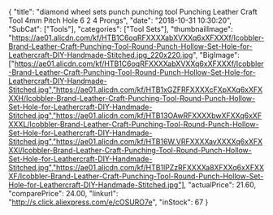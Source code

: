{
	"title": "diamond wheel sets punch punching tool  Punching Leather Craft Tool 4mm Pitch Hole 6 2 4 Prongs",
	"date": "2018-10-31 10:30:20",
	"SubCat": ["Tools"],
	"categories": ["Tool Sets"],
	"thumbnailImage": "https://ae01.alicdn.com/kf/HTB1C6oqRFXXXXabXVXXq6xXFXXXf/Icobbler-Brand-Leather-Craft-Punching-Tool-Round-Punch-Hollow-Set-Hole-for-Leathercraft-DIY-Handmade-Stitched.jpg_220x220.jpg",
	"BigImage": ["https://ae01.alicdn.com/kf/HTB1C6oqRFXXXXabXVXXq6xXFXXXf/Icobbler-Brand-Leather-Craft-Punching-Tool-Round-Punch-Hollow-Set-Hole-for-Leathercraft-DIY-Handmade-Stitched.jpg","https://ae01.alicdn.com/kf/HTB1xGZFRFXXXXcFXpXXq6xXFXXXH/Icobbler-Brand-Leather-Craft-Punching-Tool-Round-Punch-Hollow-Set-Hole-for-Leathercraft-DIY-Handmade-Stitched.jpg","https://ae01.alicdn.com/kf/HTB13OAwRFXXXXbwXFXXq6xXFXXXL/Icobbler-Brand-Leather-Craft-Punching-Tool-Round-Punch-Hollow-Set-Hole-for-Leathercraft-DIY-Handmade-Stitched.jpg","https://ae01.alicdn.com/kf/HTB16W.VRFXXXXavXXXXq6xXFXXXl/Icobbler-Brand-Leather-Craft-Punching-Tool-Round-Punch-Hollow-Set-Hole-for-Leathercraft-DIY-Handmade-Stitched.jpg","https://ae01.alicdn.com/kf/HTB1lPZzRFXXXXa8XFXXq6xXFXXXF/Icobbler-Brand-Leather-Craft-Punching-Tool-Round-Punch-Hollow-Set-Hole-for-Leathercraft-DIY-Handmade-Stitched.jpg"],
	"actualPrice": 21.60,
	"comparePrice": 24.00,
	"linkurl": "http://s.click.aliexpress.com/e/cOSURO7e",
	"inStock": 67
}
